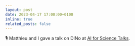 ```yaml
---
layout: post
date: 2023-04-17 17:00:00+0100
inline: true
related_posts: false
---
```


🎙️ Matthieu and I gave a talk on DINo at [AI for Science Talks](https://ai4sciencetalks.github.io).